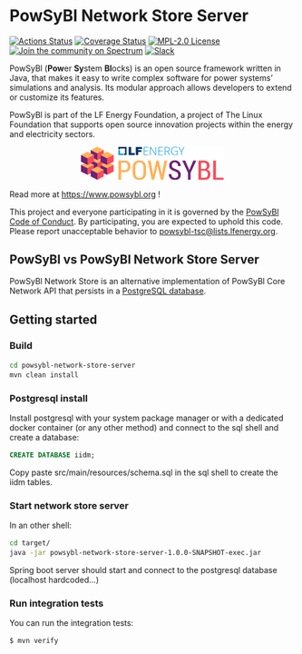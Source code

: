 # PowSyBl Network Store Server

[![Actions Status](https://github.com/powsybl/powsybl-network-store-server/actions/workflows/build.yml/badge.svg?branch=main)](https://github.com/powsybl/powsybl-network-store-server/actions)
[![Coverage Status](https://sonarcloud.io/api/project_badges/measure?project=com.powsybl%3Apowsybl-network-store-server&metric=coverage)](https://sonarcloud.io/component_measures?id=com.powsybl%3Apowsybl-network-store-server&metric=coverage)
[![MPL-2.0 License](https://img.shields.io/badge/license-MPL_2.0-blue.svg)](https://www.mozilla.org/en-US/MPL/2.0/)
[![Join the community on Spectrum](https://withspectrum.github.io/badge/badge.svg)](https://spectrum.chat/powsybl)
[![Slack](https://img.shields.io/badge/slack-powsybl-blueviolet.svg?logo=slack)](https://join.slack.com/t/powsybl/shared_invite/zt-rzvbuzjk-nxi0boim1RKPS5PjieI0rA)

PowSyBl (**Pow**er **Sy**stem **Bl**ocks) is an open source framework written in Java, that makes it easy to write complex
software for power systems’ simulations and analysis. Its modular approach allows developers to extend or customize its
features.

PowSyBl is part of the LF Energy Foundation, a project of The Linux Foundation that supports open source innovation projects
within the energy and electricity sectors.

<p align="center">
<img src="https://raw.githubusercontent.com/powsybl/powsybl-gse/main/gse-spi/src/main/resources/images/logo_lfe_powsybl.svg?sanitize=true" alt="PowSyBl Logo" width="50%"/>
</p>

Read more at https://www.powsybl.org !

This project and everyone participating in it is governed by the [PowSyBl Code of Conduct](https://github.com/powsybl/.github/blob/main/CODE_OF_CONDUCT.md).
By participating, you are expected to uphold this code. Please report unacceptable behavior to [powsybl-tsc@lists.lfenergy.org](mailto:powsybl-tsc@lists.lfenergy.org).

## PowSyBl vs PowSyBl Network Store Server

PowSyBl Network Store is an alternative implementation of PowSyBl Core Network API that persists
in a [PostgreSQL database](https://www.postgresql.org/).

## Getting started

### Build

```bash
cd powsybl-network-store-server
mvn clean install
```

### Postgresql install

Install postgresql with your system package manager or with a dedicated docker container (or any other method) and connect to the sql shell and create a database:
```sql
CREATE DATABASE iidm;
```

Copy paste src/main/resources/schema.sql in the sql shell to create the iidm tables.


### Start network store server

In an other shell: 

```bash
cd target/
java -jar powsybl-network-store-server-1.0.0-SNAPSHOT-exec.jar
```

Spring boot server should start and connect to the postgresql database (localhost hardcoded...)

### Run integration tests

You can run the integration tests:
```bash
$ mvn verify
```
